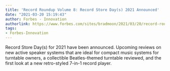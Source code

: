 ```yaml
---
title: 'Record Roundup Volume 8: Record Store Day(s) 2021 Announced'
date: "2021-03-20 15:19:43"
author: Forbes - Innovation
authorlink: https://www.forbes.com/sites/bradmoon/2021/03/20/record-roundup-volume-8-record-store-days-2021-announced/
tags:
- Forbes-Innovation
---
```

Record Store Day(s) for 2021 have been announced. Upcoming reviews on new active speaker systems that are ideal for compact music systems for turntable owners, a collectible Beatles-themed turntable reviewed, and the first look at a new retro-styled 7-in-1 record player.